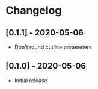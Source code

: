 # Changelog

## [0.1.1] - 2020-05-06

- Don't round cutline parameters

## [0.1.0] - 2020-05-06

- Initial release
